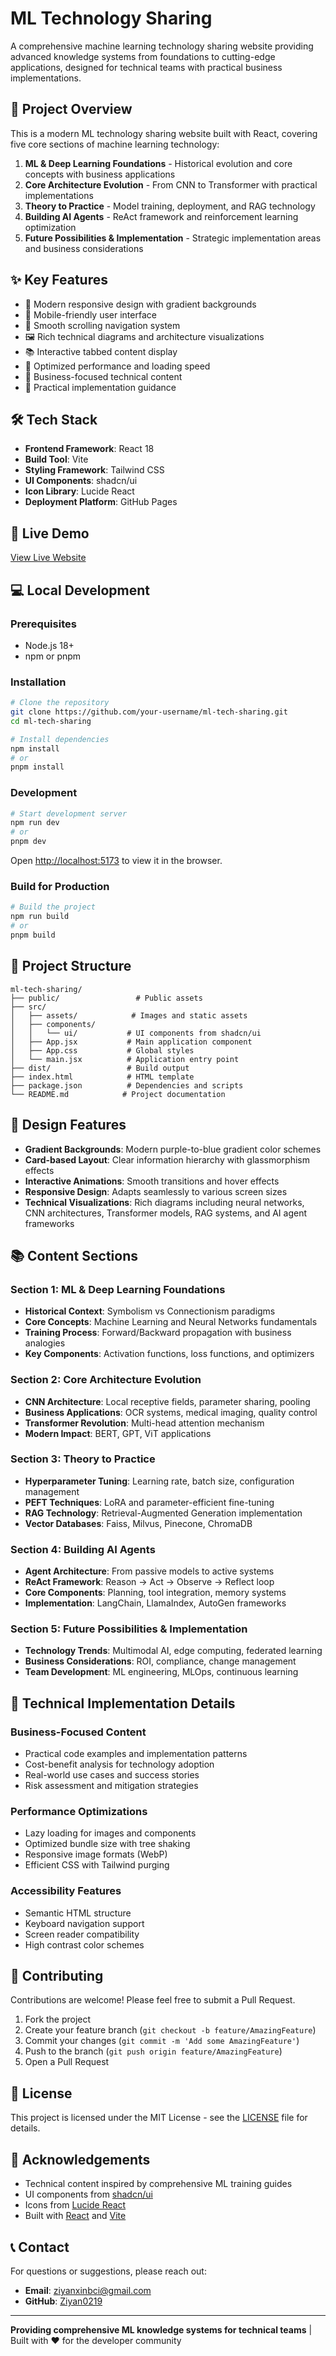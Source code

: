 # ML Technology Sharing

A comprehensive machine learning technology sharing website providing advanced knowledge systems from foundations to cutting-edge applications, designed for technical teams with practical business implementations.

## 🎯 Project Overview

This is a modern ML technology sharing website built with React, covering five core sections of machine learning technology:

1. **ML & Deep Learning Foundations** - Historical evolution and core concepts with business applications
2. **Core Architecture Evolution** - From CNN to Transformer with practical implementations  
3. **Theory to Practice** - Model training, deployment, and RAG technology
4. **Building AI Agents** - ReAct framework and reinforcement learning optimization
5. **Future Possibilities & Implementation** - Strategic implementation areas and business considerations

## ✨ Key Features

- 🎨 Modern responsive design with gradient backgrounds
- 📱 Mobile-friendly user interface
- 🧭 Smooth scrolling navigation system
- 🖼️ Rich technical diagrams and architecture visualizations
- 📚 Interactive tabbed content display
- 🚀 Optimized performance and loading speed
- 💼 Business-focused technical content
- 🔧 Practical implementation guidance

## 🛠️ Tech Stack

- **Frontend Framework**: React 18
- **Build Tool**: Vite
- **Styling Framework**: Tailwind CSS
- **UI Components**: shadcn/ui
- **Icon Library**: Lucide React
- **Deployment Platform**: GitHub Pages

## 🚀 Live Demo

[View Live Website](https://your-username.github.io/ml-tech-sharing)

## 💻 Local Development

### Prerequisites

- Node.js 18+
- npm or pnpm

### Installation

```bash
# Clone the repository
git clone https://github.com/your-username/ml-tech-sharing.git
cd ml-tech-sharing

# Install dependencies
npm install
# or
pnpm install
```

### Development

```bash
# Start development server
npm run dev
# or
pnpm dev
```

Open [http://localhost:5173](http://localhost:5173) to view it in the browser.

### Build for Production

```bash
# Build the project
npm run build
# or
pnpm build
```

## 📁 Project Structure

```
ml-tech-sharing/
├── public/                 # Public assets
├── src/
│   ├── assets/            # Images and static assets
│   ├── components/
│   │   └── ui/           # UI components from shadcn/ui
│   ├── App.jsx           # Main application component
│   ├── App.css           # Global styles
│   └── main.jsx          # Application entry point
├── dist/                 # Build output
├── index.html            # HTML template
├── package.json          # Dependencies and scripts
└── README.md            # Project documentation
```

## 🎨 Design Features

- **Gradient Backgrounds**: Modern purple-to-blue gradient color schemes
- **Card-based Layout**: Clear information hierarchy with glassmorphism effects
- **Interactive Animations**: Smooth transitions and hover effects
- **Responsive Design**: Adapts seamlessly to various screen sizes
- **Technical Visualizations**: Rich diagrams including neural networks, CNN architectures, Transformer models, RAG systems, and AI agent frameworks

## 📚 Content Sections

### Section 1: ML & Deep Learning Foundations
- **Historical Context**: Symbolism vs Connectionism paradigms
- **Core Concepts**: Machine Learning and Neural Networks fundamentals
- **Training Process**: Forward/Backward propagation with business analogies
- **Key Components**: Activation functions, loss functions, and optimizers

### Section 2: Core Architecture Evolution
- **CNN Architecture**: Local receptive fields, parameter sharing, pooling
- **Business Applications**: OCR systems, medical imaging, quality control
- **Transformer Revolution**: Multi-head attention mechanism
- **Modern Impact**: BERT, GPT, ViT applications

### Section 3: Theory to Practice
- **Hyperparameter Tuning**: Learning rate, batch size, configuration management
- **PEFT Techniques**: LoRA and parameter-efficient fine-tuning
- **RAG Technology**: Retrieval-Augmented Generation implementation
- **Vector Databases**: Faiss, Milvus, Pinecone, ChromaDB

### Section 4: Building AI Agents
- **Agent Architecture**: From passive models to active systems
- **ReAct Framework**: Reason → Act → Observe → Reflect loop
- **Core Components**: Planning, tool integration, memory systems
- **Implementation**: LangChain, LlamaIndex, AutoGen frameworks

### Section 5: Future Possibilities & Implementation
- **Technology Trends**: Multimodal AI, edge computing, federated learning
- **Business Considerations**: ROI, compliance, change management
- **Team Development**: ML engineering, MLOps, continuous learning

## 🔧 Technical Implementation Details

### Business-Focused Content
- Practical code examples and implementation patterns
- Cost-benefit analysis for technology adoption
- Real-world use cases and success stories
- Risk assessment and mitigation strategies

### Performance Optimizations
- Lazy loading for images and components
- Optimized bundle size with tree shaking
- Responsive image formats (WebP)
- Efficient CSS with Tailwind purging

### Accessibility Features
- Semantic HTML structure
- Keyboard navigation support
- Screen reader compatibility
- High contrast color schemes

## 🤝 Contributing

Contributions are welcome! Please feel free to submit a Pull Request.

1. Fork the project
2. Create your feature branch (`git checkout -b feature/AmazingFeature`)
3. Commit your changes (`git commit -m 'Add some AmazingFeature'`)
4. Push to the branch (`git push origin feature/AmazingFeature`)
5. Open a Pull Request

## 📄 License

This project is licensed under the MIT License - see the [LICENSE](LICENSE) file for details.

## 👥 Acknowledgements

- Technical content inspired by comprehensive ML training guides
- UI components from [shadcn/ui](https://ui.shadcn.com/)
- Icons from [Lucide React](https://lucide.dev/)
- Built with [React](https://reactjs.org/) and [Vite](https://vitejs.dev/)

## 📞 Contact

For questions or suggestions, please reach out:

- **Email**: ziyanxinbci@gmail.com
- **GitHub**: [Ziyan0219](https://github.com/Ziyan0219)

---

**Providing comprehensive ML knowledge systems for technical teams** | Built with ❤️ for the developer community

